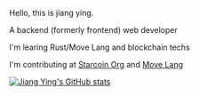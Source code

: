Hello, this is jiang ying.

A backend (formerly frontend) web developer

I'm learing Rust/Move Lang and blockchain techs

I'm contributing at [Starcoin Org](https://github.com/starcoinorg) and [Move Lang](https://github.com/move-language)


[![Jiang Ying's GitHub stats](https://github-readme-stats.vercel.app/api?username=jiangying000&show_icons=true&theme=solarized-dark)](https://github.com/jiangying000) 
